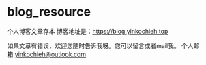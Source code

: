 # blog_resource
个人博客文章存本
博客地址是：https://blog.yinkochieh.top

如果文章有错误，欢迎您随时告诉我呀。您可以留言或者mail我。
个人邮箱:yinkochieh@outlook.com
